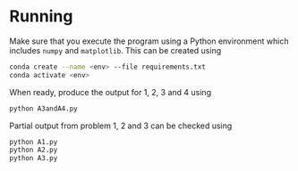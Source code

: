 # Running

Make sure that you execute the program using a Python environment which includes `numpy` and `matplotlib`.
This can be created using
```bash
conda create --name <env> --file requirements.txt
conda activate <env>
```

When ready, produce the output for 1, 2, 3 and 4 using
```bash
python A3andA4.py
```

Partial output from problem 1, 2 and 3 can be checked using
```bash
python A1.py
python A2.py
python A3.py
```
